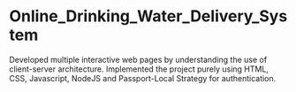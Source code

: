 # Online_Drinking_Water_Delivery_System
Developed multiple interactive web pages by understanding the use of client-server architecture. Implemented the project purely using HTML, CSS, Javascript, NodeJS and Passport-Local Strategy for authentication.
